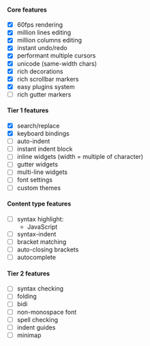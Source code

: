 #### Core features
* [x] 60fps rendering
* [x] million lines editing
* [x] million columns editing
* [x] instant undo/redo
* [x] performant multiple cursors
* [x] unicode (same-width chars)
* [x] rich decorations
* [x] rich scrollbar markers
* [x] easy plugins system
* [ ] rich gutter markers

#### Tier 1 features
* [x] search/replace
* [x] keyboard bindings
* [ ] auto-indent
* [ ] instant indent block
* [ ] inline widgets (width = multiple of character)
* [ ] gutter widgets
* [ ] multi-line widgets
* [ ] font settings
* [ ] custom themes

#### Content type features
* [ ] syntax highlight:
    - JavaScript
* [ ] syntax-indent
* [ ] bracket matching
* [ ] auto-closing brackets
* [ ] autocomplete

#### Tier 2 features
* [ ] syntax checking
* [ ] folding
* [ ] bidi
* [ ] non-monospace font
* [ ] spell checking
* [ ] indent guides
* [ ] minimap

